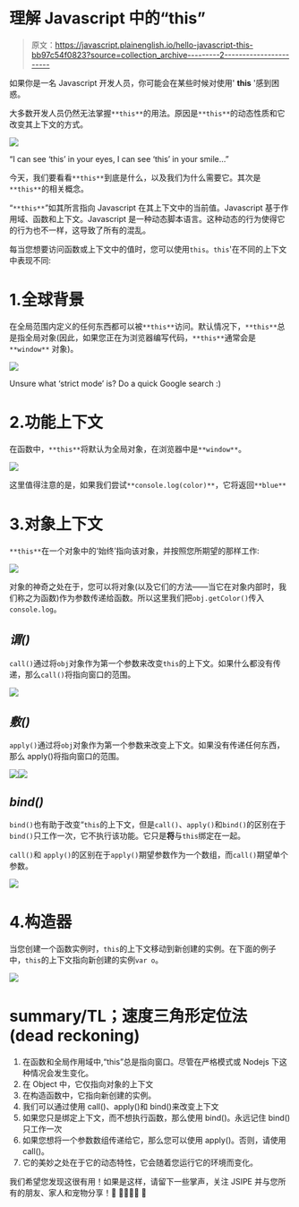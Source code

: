 # 理解 Javascript 中的“this”

> 原文：<https://javascript.plainenglish.io/hello-javascript-this-bb97c54f0823?source=collection_archive---------2----------------------->

如果你是一名 Javascript 开发人员，你可能会在某些时候对使用' **this** '感到困惑。

大多数开发人员仍然无法掌握`**this**`的用法。原因是`**this**`的动态性质和它改变其上下文的方式。

![](img/7eba012220e089e460bc00b634325533.png)

“I can see ‘this’ in your eyes, I can see ‘this’ in your smile…”

今天，我们要看看`**this**`到底是什么，以及我们为什么需要它。其次是`**this**`的相关概念。

“`**this**`”如其所言指向 Javascript 在其上下文中的当前值。Javascript 基于作用域、函数和上下文。Javascript 是一种动态脚本语言。这种动态的行为使得它的行为也不一样，这导致了所有的混乱。

每当您想要访问函数或上下文中的值时，您可以使用`this`。`this`'在不同的上下文中表现不同:

# 1.全球背景

在全局范围内定义的任何东西都可以被`**this**`访问。默认情况下，`**this**`总是指全局对象(因此，如果您正在为浏览器编写代码，`**this**`通常会是`**window**` 对象)。

![](img/39adab630145c23f6810a154f69502a5.png)

Unsure what ‘strict mode’ is? Do a quick Google search :)

# 2.功能上下文

在函数中，`**this**`将默认为全局对象，在浏览器中是`**window**`。

![](img/2b89e25e9ddff50b7acbb36a4b1330fb.png)

这里值得注意的是，如果我们尝试`**console.log(color)**`，它将返回`**blue**`

# 3.对象上下文

`**this**`在一个对象中的‘始终’指向该对象，并按照您所期望的那样工作:

![](img/e4827028ba24b5bc5e7a86b5813785a6.png)

对象的神奇之处在于，您可以将对象(以及它们的方法——当它在对象内部时，我们称之为函数)作为参数传递给函数。所以这里我们把`obj.getColor()`传入`console.log`。

## ***谓()***

`call()`通过将`obj`对象作为第一个参数来改变`this`的上下文。如果什么都没有传递，那么`call()`将指向窗口的范围。

![](img/2a5b9cf75d0238d9831f80eb71477336.png)

## ***敷()***

`apply()`通过将`obj`对象作为第一个参数来改变上下文。如果没有传递任何东西，那么 apply()将指向窗口的范围。

![](img/8694a485091781bfb74bea2617af039a.png)![](img/76efb20af7843cb65bb018a3b9dc7fab.png)

## ***bind()***

`bind()`也有助于改变“`this`的上下文，但是`call()`、`apply()`和`bind()`的区别在于`bind()`只工作一次，它不执行该功能。它只是**将**与`this`绑定在一起。

`call()`和 `apply()`的区别在于`apply()`期望参数作为一个数组，而`call()`期望单个参数。

![](img/0077a7f7869b5e7a036fff450f071aaa.png)

# 4.构造器

当您创建一个函数实例时，`this`的上下文移动到新创建的实例。在下面的例子中，`this`的上下文指向新创建的实例`var o`。

![](img/b2ba0d8722dbd59b7e6b15fd72c53970.png)

# summary/TL；速度三角形定位法(dead reckoning)

1.  在函数和全局作用域中,“this”总是指向窗口。尽管在严格模式或 Nodejs 下这种情况会发生变化。
2.  在 Object 中，它仅指向对象的上下文
3.  在构造函数中，它指向新创建的实例。
4.  我们可以通过使用 call()、apply()和 bind()来改变上下文
5.  如果您只是绑定上下文，而不想执行函数，那么使用 bind()。永远记住 bind()只工作一次
6.  如果您想将一个参数数组传递给它，那么您可以使用 apply()。否则，请使用 call()。
7.  它的美妙之处在于它的动态特性，它会随着您运行它的环境而变化。

我们希望您发现这很有用！如果是这样，请留下一些掌声，关注 JSIPE 并与您所有的朋友、家人和宠物分享！👫 👨‍👨‍👧‍👧 🐶